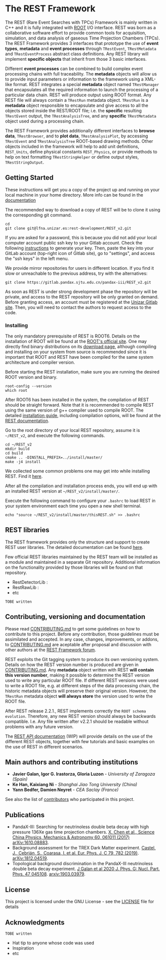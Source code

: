 # The REST Framework

The REST (Rare Event Searches with TPCs) Framework is mainly written in C++ and it is fully integrated with [ROOT](https://root.cern.ch) I/O interface.
REST was born as a collaborative software effort to provide common tools for acquisition, simulation, and data analysis of gaseous Time Projection Chambers (TPCs).
The REST Framework provides 3 interfaces that prototype the use of **event types**, **metadata** and **event processes** through `TRestEvent`, `TRestMetadata` and `TRestEventProcess` abstract class definitions.
Any REST library will implement **specific objects** that inherit from those 3 basic interfaces. 

Different **event processes** can be combined to build complex event processing chains with full traceability. 
The **metadata** objects will allow us to provide input parameters or information to the framework using a XML-like format.
REST integrates a special **metadata** object named `TRestManager` that encapsulates all the required information to launch the processing of a particular data chain.
REST will produce output using ROOT format. Any REST file will always contain a `TRestRun` metadata object.
`TRestRun` is a **metadata** object responsible to encapsulate and give access to all the objects stored inside the REST/ROOT file; 
i.e. the **specific** resulting `TRestEvent` output, the `TRestAnalysisTree`, and any **specific** `TRestMetadata` object used during a processing chain.

The REST Framework provides additionally different interfaces to **browse data**, `TRestBrowser`, and to **plot data**, `TRestAnalysisPlot`, by accessing `TRestEvent` and `TRestAnalysisTree` ROOT-based drawing methods.
Other objects included in the framework will help to add unit definitions, `REST_Units`, define physical constants `REST_Physics`, or provide methods to help on text formatting `TRestStringHelper` or define output styles, `TRestStringOutput`.


## Getting Started

These instructions will get you a copy of the project up and running on your local machine in your home directory.
More info can be found in the [documentation](doc/Chapters/2-installing-rest.md) 

The recommended way to download a copy of REST will be to clone it using the corresponding git command.

```
cd
git clone git@lfna.unizar.es:rest-development/REST_v2.git
```

If you are asked for a password, this is because you did not add your local computer account public ssh key to your Gitlab account. 
Check the following [instructions](https://git-scm.com/book/en/v2/Git-on-the-Server-Generating-Your-SSH-Public-Key) to generate your key.
Then, paste the key into your GitLab account (top-right icon of Gitlab site), go to "settings", and access the "ssh keys" in the left menu.

We provide mirror repositories for users in different location. If you find it slow or unreachable
to the previous address, try with the alternatives:

```
git clone https://gitlab.pandax.sjtu.edu.cn/pandax-iii/REST_v2.git
```

As soon as REST is under strong development phase the repository will be private, and access to the REST repository will be only granted on demand.
Before granting access, an account must be registered at the [Unizar Gitlab site](https://lfna.unizar.es). 
Then, you will need to contact the authors to request access to the code.

### Installing

The only mandatory prerequisite of REST is ROOT6. Details on the installation of ROOT will be found at the [ROOT's official site](https://root.cern.ch). 
One may directly find binary distributions on its [download page](https://root.cern.ch/downloading-root), although compiling and installing on your system from source is recommended since it is important that ROOT and REST have been compiled for the same system architecture and compiler version.

Before starting the REST installation, make sure you are running the desired ROOT version and binary.

```
root-config --version
which root
```

After ROOT6 has been installed in the system, the compilation of REST should be straight forward. 
Note that it is recommended to compile REST using the same version of g++ compiler used to compile ROOT.
The detailed [installation guide](doc/Chapters/2-installing-rest.md), including compilation options, will be found at the [REST documentation](doc/Chapters/0-contents.md).

Go to the root directory of your local REST repository, assume it is `~/REST_v2`, and execute the following commands.

```
cd ~/REST_v2  
mkdir build
cd build
cmake .. -DINSTALL_PREFIX=../install/master/ 
make -j4 install
```

We collected some common problems one may get into while installing REST. Find it [here](doc/Chapters/2-installing-rest.md#trouble-shooting).

After all the compilation and installation process ends, you will end up with an installed REST version at `~/REST_v2/install/master/`.

Execute the following command to configure your `.bashrc` to load REST in your system environment each time you open a new shell terminal.

 ```
 echo "source ~/REST_v2/install/master/thisREST.sh" >> .bashrc
 ```

## REST libraries

The REST framework provides only the structure and support to create REST user libraries. 
The detailed documentation can be found [here](doc/Chapters/4-the-rest-framework.md). 

Few official REST libraries maintained by the REST team will be installed as a module and maintained in a separate Git repository.
Additional information on the functionality provided by those libraries will be found on that repository.

* RestDetectorLib : 
* RestRawLib : 
* etc

`TOBE written`

## Contributing, versioning and documentation

Please read [CONTRIBUTING.md](CONTRIBUTING.md) to get some guidelines on how to contribute to this project.
Before any contribution, those guidelines must be assimilated and accepted. 
In any case, changes, improvements, or addons, to [CONTRIBUTING.md](CONTRIBUTING.md) are aceptable after proposal and discussion with other authors at the [REST Framework forum](https://ezpc10.unizar.es/).

REST exploits the Git tagging system to produce its own versioning system. Details on how the REST version number is produced are given in [CONTRIBUTING.md](CONTRIBUTING.md).
Any **metadata** object written with REST **will contain this version number**, making it possible to determine the REST version used to write any particular ROOT file.
If different REST versions were used to write a ROOT file, e.g. at different steps of the data processing chain, the historic metadata objects will preserve their original version.
However, the `TRestRun` metadata object **will always store** the version used to write the ROOT file.

After REST release 2.2.1., REST implements correctly the `ROOT schema evolution`. Therefore, any new REST version should always be backwards compatible.
I.e. Any file written after v2.2.1 should be readable without problems with any future version.

The [REST API documentation](https://sultan.unizar.es/rest/) (WIP) will provide details on the use of the different REST objects, together with few tutorials and basic examples on the use of REST in different scenarios. 


## Main authors and contributing institutions

* **Javier Galan, Igor G. Irastorza, Gloria Luzon** - *University of Zaragoza (Spain)*
* **Ke Han, Kaixiang Ni** - *Shanghai Jiao Tong University (China)*
* **Yann Bedfer, Damien Neyret** - *CEA Saclay (France)*

See also the list of [contributors]() who participated in this project.

## Publications

- PandaX-III: Searching for neutrinoless double beta decay with high pressure 136Xe gas time projection chambers. [X. Chen et al., Science China Physics, Mechanics & Astronomy 60, 061011 (2017)](https://doi.org/10.1007/s11433-017-9028-0) [arXiv:1610.08883](https://arxiv.org/abs/1610.08883).
- Background assessment for the TREX Dark Matter experiment. [Castel, J., Cebrián, S., Coarasa, I. et al. Eur. Phys. J. C 79, 782 (2019)](https://doi.org/10.1140/epjc/s10052-019-7282-6). [arXiv:1812.04519](https://arxiv.org/abs/1812.04519).
- Topological background discrimination in the PandaX-III neutrinoless double beta decay experiment. [J Galan et al 2020 J. Phys. G: Nucl. Part. Phys. 47 045108](https://doi.org/10.1088/1361-6471/ab4dbe). [arxiv:1903.03979]( https://arxiv.org/abs/1903.03979).

## License

This project is licensed under the GNU License - see the [LICENSE](https://lfna.unizar.es/rest-development/REST_v2/blob/master/LICENCE) file for details

## Acknowledgments

`TOBE written`

* Hat tip to anyone whose code was used
* Inspiration
* etc

